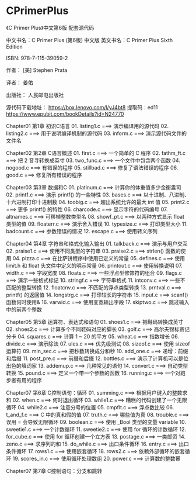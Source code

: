 # CPrimerPlus
《C Primer Plus》中文第6版 配套源代码

中文书名：C Primer Plus (第6版) 中文版
英文书名：C Primer Plus Sixth Edition

ISBN: 978-7-115-39059-2

作者：
    [美] Stephen Prata

译者： 
    姜佑

出版社：
    人民邮电出版社

源代码下载地址：
    https://box.lenovo.com/l/yJ4bt8 提取码：ed11
    https://www.epubit.com/bookDetails?id=N24770

Chapter01   第1章 初识C语言
    01. listing1.c                          ===> 演示编译用的源代码
    02. listing2.c                          ===> 用于说明编译机制的源代码
    03. inform.c                            ===> 演示源代码文件的文件名

Chapter02   第2章 C语言概述
    01. first.c                             ===> 一个简单的 C 程序
    02. fathm_ft.c                          ===> 把 2 音寻转换成英寸
    03. two_func.c                          ===> 一个文件中包含两个函数
    04. nogood.c                            ===> 有错误的程序
    05. stillbad.c                          ===> 修复了语法错误的程序
    06. good.c                              ===> 修复所有错误的程序

Chapter03   第3章 数据和C
    01. platinum.c                          ===> 计算你的体重值多少金衡盎司
    02. print1.c                            ===> 演示 printf() 的一些特性
    03. bases.c                             ===> 以十进制、八进制、十六进制打印十进制数
    04. toobig.c                            ===> 超出系统允许的最大 int 值
    05. print2.c                            ===> 更多 printf() 的特性
    06. charcode.c                          ===> 显示字符的代码编号
    07. altnames.c                          ===> 可移植整数类型名
    08. showf_pt.c                          ===> 以两种方式显示 float 类型的值
    09. floaterr.c                          ===> 演示舍入错误
    10. typesize.c                          ===> 打印类型大小
    11. badcount.c                          ===> 参数错误的情况
    12. escape.c                            ===> 使用转义序列

Chapter04   第4章 字符串和格式化输入输出
    01. talkback.c                          ===> 演示与用户交互
    02. praise1.c                           ===> 使用不同类型的字符串
    03. praise2.c                           ===> strlen() 函数的使用
    04. pizza.c                             ===> 在比萨饼程序中使用已定义的常量
    05. defines.c                           ===> 使用 limit.h 和 float 头文件中定义的明示常量
    06. printout.c                          ===> 使用转换说明
    07. width.c                             ===> 字段宽度
    08. floats.c                            ===> 一些浮点型修饰符的组合
    09. flags.c                             ===> 演示一些格式标记
    10. stringf.c                           ===> 字符串格式
    11. intconv.c                           ===> 一些不匹配的整型转换
    12. floatcnv.c                          ===> 不匹配的浮点类型转换
    13. prntval.c                           ===> printf() 的返回值
    14. longstrg.c                          ===> 打印较长的字符串
    15. input.c                             ===> scanf() 函数何时使用&
    16. varwid.c                            ===> 使用变宽输出字段
    17. skiptwo.c                           ===> 跳过输入中的前两个整数
    
Chapter05   第5章 运算符、表达式和语句
    01. shoes1.c                            ===> 把鞋码转换成英寸
    02. shoes2.c                            ===> 计算多个不同鞋码对应的脚长
    03. golf.c                              ===> 高尔夫锦标赛记分卡
    04. squares.c                           ===> 计算 1 ~ 20 的平方
    05. wheat.c                             ===> 指数增长
    06. divide.c                            ===> 演示除法
    07. ules.c                              ===> 优先级测试
    08. sizeof.c                            ===> 使用 sizeof 运算符
    09. min_sec.c                           ===> 把秒数转换成分和秒
    10. add_one.c                           ===> 递增：前缀和后缀
    11. post_pre.c                          ===> 前缀和后缀
    12. bottles.c                           ===> 演示了计算机可以是位出色的填词家
    13. addemup.c                           ===> 几种常见的语句
    14. convert.c                           ===> 自动类型转换
    15. pound.c                             ===> 定义一个带一个参数的函数
    16. running.c                           ===> 一个对跑步者有用的程序
    
Chapter07   第6章 C控制语句：循环
    01. summing.c                           ===> 根据用户键入的整数求和
    02. when.c                              ===> 何时退出循环
    03. while1.c                            ===> 糟糕的代码创建了一个无限循环
    04. while2.c                            ===> 注意分号的位置
    05. cmpflt.c                            ===> 浮点数比较
    06. t_and_f.c                           ===> C 中的真和假的值
    07. truth.c                             ===> 哪些值为真
    08. trouble.c                           ===> 误用 = 会导致无限循环
    09. boolean.c                           ===> 使用 _Bool 类型的变量 variable
    10. sweetie1.c                          ===> 一个计数循环
    11. sweetie2.c                          ===> 使用 for 循环的计数循环
    12. for_cube.c                          ===> 使用 for 循环创建一个立方表
    13. postage.c                           ===> 一类邮资
    14. zeno.c                              ===> 求序列的和
    15. do_while.c                          ===> 出口条件循环
    16. entry.c                             ===> 出口条件循环
    17. rows1.c                             ===> 使用嵌套循环
    18. rows2.c                             ===> 依赖外部循环的嵌套循环
    19. scores_in.c                         ===> 使用循环处理数组
    20. power.c                             ===> 计算数的整数幂
    
Chapter07   第7章 C控制语句：分支和跳转

